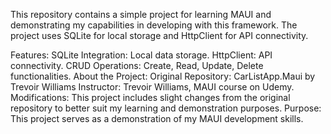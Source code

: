 This repository contains a simple project for learning MAUI and demonstrating my capabilities in developing with this framework. The project uses SQLite for local storage and HttpClient for API connectivity.

Features:
SQLite Integration: Local data storage.
HttpClient: API connectivity.
CRUD Operations: Create, Read, Update, Delete functionalities.
About the Project:
Original Repository: CarListApp.Maui by Trevoir Williams
Instructor: Trevoir Williams, MAUI course on Udemy.
Modifications: This project includes slight changes from the original repository to better suit my learning and demonstration purposes.
Purpose:
This project serves as a demonstration of my MAUI development skills.
